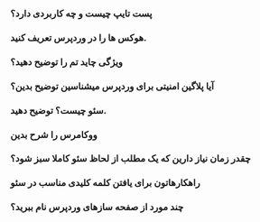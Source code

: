 ### پست تایپ چیست و چه کاربردی دارد؟
### هوکس ها را در وردپرس تعریف کنید.
### ویژگی چاید تم را توضیح دهید؟
### آیا پلاگین امنیتی برای وردپرس میشناسین توضیح بدین؟
### سئو چیست؟ توضیح دهید.
### ووکامرس را شرح بدین
### چقدر زمان نیاز دارین که یک مطلب از لحاظ سئو کاملا سبز شود؟
### راهکارهاتون برای یافتن کلمه کلیدی مناسب در سئو
### چند مورد از صفحه سازهای وردپرس نام ببرید؟

